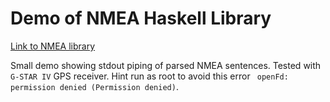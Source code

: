 # Demo of NMEA Haskell Library

[Link to NMEA library](https://github.com/marcelbuesing/NMEA)

Small demo showing stdout piping of parsed NMEA sentences.
Tested with `G-STAR IV` GPS receiver.
Hint run as root to avoid this error ` openFd: permission denied (Permission denied)`.
